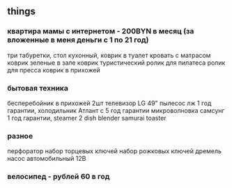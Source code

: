 ## things

### квартира мамы с интернетом - 200BYN в месяц (за вложенные в меня деньги с 1 по 21 год)

три табуретки,
стол кухонный,
коврик в туалет
кровать с матрасом
коврик зеленые в зале
коврик туристический 
ролик для пилатеса
ролик для пресса
коврик в прихожей


### бытовая техника

бесперебойник в прихожей 2шт
телевизор LG 49"
пылесос лж 1 год гарантии,
холодильник Атлант с 5 год гарантии
микроволновка самсунг 1 год гарантии,
steamer 2 dish
blender samurai
toaster

### разное

перфоратор
набор торцевых ключей
набор рожковых ключей
дремель
насос автомобильный 12В

### велосипед - рублей 60 в год


